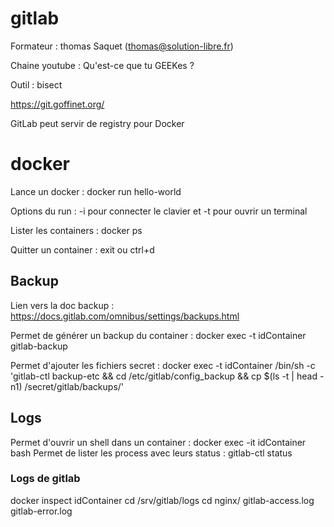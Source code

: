 # gitlab

Formateur : thomas Saquet (thomas@solution-libre.fr)

Chaine youtube : Qu'est-ce que tu GEEKes ?

Outil : bisect

https://git.goffinet.org/

GitLab peut servir de registry pour Docker

# docker

Lance un docker : docker run hello-world 

Options du run : -i pour connecter le clavier et -t pour ouvrir un terminal

Lister les containers : docker ps

Quitter un container : exit ou ctrl+d

## Backup
Lien vers la doc backup : https://docs.gitlab.com/omnibus/settings/backups.html

Permet de générer un backup du container : docker exec -t idContainer gitlab-backup

Permet d'ajouter les fichiers secret : docker exec -t idContainer /bin/sh -c 'gitlab-ctl backup-etc && cd /etc/gitlab/config_backup && cp $(ls -t | head -n1) /secret/gitlab/backups/'

## Logs
Permet d'ouvrir un shell dans un container : docker exec -it idContainer bash
Permet de lister les process avec leurs status : gitlab-ctl status

### Logs de gitlab
docker inspect idContainer
cd /srv/gitlab/logs
cd nginx/
gitlab-access.log
gitlab-error.log
